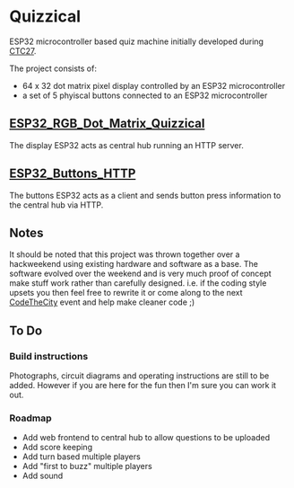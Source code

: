 # Quizzical

ESP32 microcontroller based quiz machine initially developed during [CTC27](https://github.com/CodeTheCity/CTC27).

The project consists of:

* 64 x 32 dot matrix pixel display controlled by an ESP32 microcontroller
* a set of 5 phyiscal buttons connected to an ESP32 microcontroller


## [ESP32_RGB_Dot_Matrix_Quizzical](ESP32_Buttons_HTTP)

The display ESP32 acts as central hub running an HTTP server.


## [ESP32_Buttons_HTTP](ESP32_RGB_Dot_Matrix_Quizzical)

The buttons ESP32 acts as a client and sends button press information to the central hub via HTTP.

## Notes

It should be noted that this project was thrown together over a hackweekend using existing hardware and software as a base. The software evolved over the weekend and is very much proof of concept make stuff work rather than carefully designed. i.e. if the coding style upsets you then feel free to rewrite it or come along to the next [CodeTheCity](https://www.codethecity.org) event and help make cleaner code ;) 


## To Do

### Build instructions

Photographs, circuit diagrams and operating instructions are still to be added. However if you are here for the fun then I'm sure you can work it out.

### Roadmap

* Add web frontend to central hub to allow questions to be uploaded
* Add score keeping
* Add turn based multiple players
* Add "first to buzz" multiple players
* Add sound
